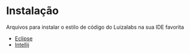 # Instalação

Arquivos para instalar o estilo de código do Luizalabs na sua IDE favorita

- [Eclipse](#)
- [Intellij](Intellij/README.md)
